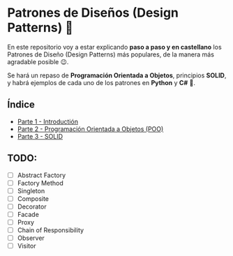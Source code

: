 # Patrones de Diseños (Design Patterns) 🤯

En este repositorio voy a estar explicando **paso a paso y en castellano** los Patrones de Diseño (Design Patterns) más populares, de la manera más agradable posible 😉.

Se hará un repaso de **Programación Orientada a Objetos**, principios **SOLID**, y habrá ejemplos de cada uno de los patrones en **Python** y **C#** 🤩. 

## Índice
- [Parte 1 - Introductión](https://github.com/juancruzromero/design-patterns/blob/main/01-introduction/introduction_es.md)
- [Parte 2 - Programación Orientada a Objetos (POO)](https://github.com/juancruzromero/design-patterns/blob/main/02-poo/poo_es.md)
- [Parte 3 - SOLID](https://github.com/juancruzromero/design-patterns/blob/main/03-solid/solid_es.md)

## TODO:
* [ ] Abstract Factory
* [ ] Factory Method
* [ ] Singleton
* [ ] Composite 
* [ ] Decorator
* [ ] Facade 
* [ ] Proxy
* [ ] Chain of Responsibility
* [ ] Observer
* [ ] Visitor